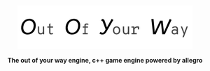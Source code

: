 <p align="center">
<img width=400 height=100 src="/diagrams/name/horizontal-banner.png"/>
</p>
<p align="center">
  <b>The out of your way engine, c++ game engine powered by allegro</b>
</p>


